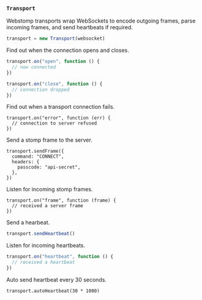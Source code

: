 ### `Transport`

Webstomp transports wrap WebSockets to encode outgoing frames, parse incoming frames, and send heartbeats if required. 

```js
transport = new Transport(websocket)
```

Find out when the connection opens and closes. 

```js
transport.on("open", function () {
  // now connected
})

transport.on("close", function () {
  // connection dropped
})
```

Find out when a transport connection fails.

```
transport.on("error", function (err) {
  // connection to server refused
})
```

Send a stomp frame to the server.

```
transport.sendFrame({
  command: "CONNECT",
  headers: {
    passcode: "api-secret",
  },
})
```

Listen for incoming stomp frames.

```
transport.on("frame", function (frame) {
  // received a server frame
})
```

Send a hearbeat.

```js
transport.sendHeartbeat()
```

Listen for incoming heartbeats.

```js
transport.on("heartbeat", function () {
  // received a heartbeat
})
```

Auto send heartbeat every 30 seconds.

```
transport.autoHeartbeat(30 * 1000)
```
